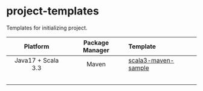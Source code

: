 # project-templates

Templates for initializing project.


|      Platform      | Package Manager | Template                                                  |
|:------------------:|:---------------:|:----------------------------------------------------------|
| Java17 + Scala 3.3 |      Maven      | [scala3-maven-sample](./scala3-maven-sample/README.md)    |
|                    |                 |                                                           |
|                    |                 |                                                           |
|                    |                 |                                                           |
|                    |                 |                                                           |
|                    |                 |                                                           |







